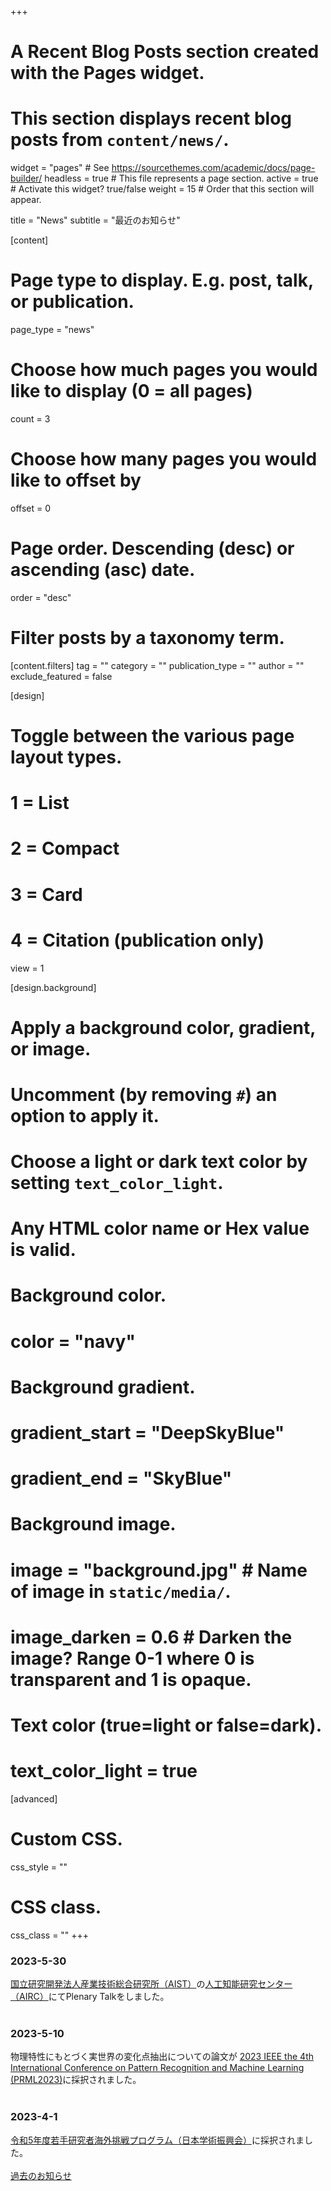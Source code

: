 +++
# A Recent Blog Posts section created with the Pages widget.
# This section displays recent blog posts from `content/news/`.

widget = "pages"  # See https://sourcethemes.com/academic/docs/page-builder/
headless = true  # This file represents a page section.
active = true  # Activate this widget? true/false
weight = 15  # Order that this section will appear.

title = "News"
subtitle = "最近のお知らせ"

[content]
  # Page type to display. E.g. post, talk, or publication.
  page_type = "news"

  # Choose how much pages you would like to display (0 = all pages)
  count = 3

  # Choose how many pages you would like to offset by
  offset = 0

  # Page order. Descending (desc) or ascending (asc) date.
  order = "desc"

  # Filter posts by a taxonomy term.
  [content.filters]
    tag = ""
    category = ""
    publication_type = ""
    author = ""
    exclude_featured = false

[design]
  # Toggle between the various page layout types.
  #   1 = List
  #   2 = Compact
  #   3 = Card
  #   4 = Citation (publication only)
  view = 1

[design.background]
  # Apply a background color, gradient, or image.
  #   Uncomment (by removing `#`) an option to apply it.
  #   Choose a light or dark text color by setting `text_color_light`.
  #   Any HTML color name or Hex value is valid.

  # Background color.
  # color = "navy"

  # Background gradient.
  # gradient_start = "DeepSkyBlue"
  # gradient_end = "SkyBlue"

  # Background image.
  # image = "background.jpg"  # Name of image in `static/media/`.
  # image_darken = 0.6  # Darken the image? Range 0-1 where 0 is transparent and 1 is opaque.

  # Text color (true=light or false=dark).
  # text_color_light = true  

[advanced]
 # Custom CSS.
 css_style = ""

 # CSS class.
 css_class = ""
+++
### 2023-5-30
[国立研究開発法人産業技術総合研究所（AIST）](https://www.aist.go.jp/)の[人工知能研究センター（AIRC）](https://www.airc.aist.go.jp/)にてPlenary Talkをしました。<a class="fa-solid fa-file-powerpoint" href="https://speakerdeck.com/erikuroda/230530-airc-eri-kuroda" target="new"></a>
<br><br>
### 2023-5-10
物理特性にもとづく実世界の変化点抽出についての論文が [2023 IEEE the 4th International Conference on Pattern Recognition and Machine Learning (PRML2023)](http://www.prml.org/index.html)に採択されました。
<br><br>
### 2023-4-1
[令和5年度若手研究者海外挑戦プログラム（日本学術振興会）](https://www.jsps.go.jp/j-abc/)に採択されました。
<br><br>
[過去のお知らせ ](news)<i class="fas fa-angle-right"></i>